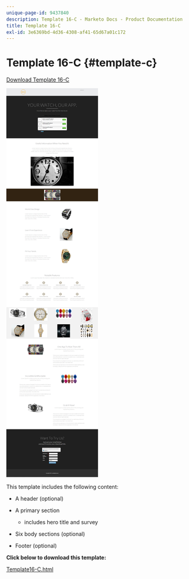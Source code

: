 ```yaml
---
unique-page-id: 9437840
description: Template 16-C - Marketo Docs - Product Documentation
title: Template 16-C
exl-id: 3e6369bd-4d36-4308-af41-65d67a01c172
---
```

# Template 16-C {#template-c}

[Download Template 16-C](https://docs.marketo.com/download/attachments/9437840/template-16c.html?version=1&modificationdate=1438980731000&api=v2)

![](assets/image2015-8-14-12-3a58-3a46.png)

This template includes the following content:

* A header (optional)
* A primary section

    * includes hero title and survey

* Six body sections (optional)
* Footer (optional)

**Click below to download this template:**

[Template16-C.html](https://docs.marketo.com/download/attachments/9437840/template-16c.html?version=1&modificationdate=1438980731000&api=v2)
